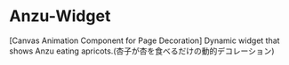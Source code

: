 # Anzu-Widget
[Canvas Animation Component for Page Decoration] Dynamic widget that shows Anzu eating apricots.(杏子が杏を食べるだけの動的デコレーション)
